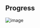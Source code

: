 ## Progress

![image](https://github.com/abdeljalil-salhi/mycraft/assets/65598953/0adef39d-03f9-47e6-8170-12a5dd26a470)
